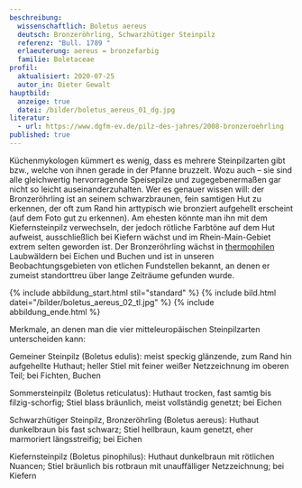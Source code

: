 ```yaml
---
beschreibung:
  wissenschaftlich: Boletus aereus
  deutsch: Bronzeröhrling, Schwarzhütiger Steinpilz
  referenz: "Bull. 1789 "
  erlaeuterung: aereus = bronzefarbig
  familie: Boletaceae
profil:
  aktualisiert: 2020-07-25
  autor_in: Dieter Gewalt
hauptbild:
  anzeige: true
  datei: /bilder/boletus_aereus_01_dg.jpg
literatur:
  - url: https://www.dgfm-ev.de/pilz-des-jahres/2008-bronzeroehrling
published: true
---
```

Küchenmykologen kümmert es wenig, dass es mehrere Steinpilzarten gibt bzw., welche von ihnen gerade in der Pfanne bruzzelt. Wozu auch – sie sind alle gleichwertig hervorragende Speisepilze und zugegebenermaßen gar nicht so leicht auseinanderzuhalten. Wer es genauer wissen will: der Bronzeröhrling ist an seinem schwarzbraunen, fein samtigen Hut zu erkennen, der oft zum Rand hin arttypisch wie bronziert aufgehellt erscheint (auf dem Foto gut zu erkennen). Am ehesten könnte man ihn mit dem Kiefernsteinpilz verwechseln, der jedoch rötliche Farbtöne auf dem Hut aufweist, ausschließlich bei Kiefern wächst und im Rhein-Main-Gebiet extrem selten geworden ist. Der Bronzeröhrling wächst in [thermophilen](thermophil "Glossar") Laubwäldern bei Eichen und Buchen und ist in unseren Beobachtungsgebieten von etlichen Fundstellen bekannt, an denen er zumeist standorttreu über lange Zeiträume gefunden wurde.

{% include abbildung_start.html stil="standard" %}
{% include bild.html datei="/bilder/boletus_aereus_02_tl.jpg" %}
{% include abbildung_ende.html %}

Merkmale, an denen man die vier mitteleuropäischen Steinpilzarten unterscheiden kann:

Gemeiner Steinpilz (Boletus edulis): meist speckig glänzende, zum Rand hin aufgehellte Huthaut; heller Stiel mit feiner weißer Netzzeichnung im oberen Teil; bei Fichten, Buchen  

Sommersteinpilz (Boletus reticulatus): Huthaut trocken, fast samtig bis filzig-schorfig; Stiel blass bräunlich, meist vollständig genetzt; bei Eichen  

Schwarzhütiger Steinpilz, Bronzeröhrling (Boletus aereus): Huthaut dunkelbraun bis fast schwarz; Stiel hellbraun, kaum genetzt, eher marmoriert längsstreifig; bei Eichen  

Kiefernsteinpilz (Boletus pinophilus): Huthaut dunkelbraun mit rötlichen Nuancen; Stiel bräunlich bis rotbraun mit unauffälliger Netzzeichnung; bei Kiefern
